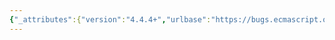 ```yaml
---
{"_attributes":{"version":"4.4.4+","urlbase":"https://bugs.ecmascript.org/","maintainer":"dherman@mozilla.com"},"bug":{"bug_id":1186,"creation_ts":"2012-12-28 02:31:00 -0800","short_desc":"several tests assume it's okay to have a FunctionDeclaration in a Statement context (part 2)","delta_ts":"2012-12-28 02:31:38 -0800","product":"Test262","component":"ECMA-262 Tests","version":"unspecified","rep_platform":"All","op_sys":"All","bug_status":"CONFIRMED","priority":"Normal","bug_severity":"normal","everconfirmed":true,"reporter":{"uid":"andrebargull","name":"André Bargull"},"assigned_to":{"uid":"brterlso","name":"Brian Terlson"},"long_desc":[{"commentid":3106,"comment_count":0,"who":{"uid":"andrebargull","name":"André Bargull"},"bug_when":"2012-12-28 02:31:38 -0800","thetext":"Same issue as in bug 18:\n\nch10/10.4/10.4.2/10.4.2-1-2\nch12/12.14/12.14-13\nch15/15.2/15.2.3/15.2.3.6/15.2.3.6-4-195\nch15/15.2/15.2.3/15.2.3.6/15.2.3.6-4-360-3\nch15/15.2/15.2.3/15.2.3.6/15.2.3.6-4-360-7\nch15/15.4/15.4.4/15.4.4.19/15.4.4.19-5-1"}]}}
---
```

